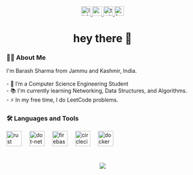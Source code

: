 <div align="center">
  <a href="https://www.linkedin.com/in/barash-sharma-321705153/">
    <img src="https://img.shields.io/static/v1?message=LinkedIn&logo=linkedin&label=&color=0077B5&logoColor=white&labelColor=&style=for-the-badge" height="25" alt="linkedin logo"  />
  </a>
  <a href="https://www.youtube.com/channel/UCrHETrTYgbsTLpaoC2hH54g">
    <img src="https://img.shields.io/static/v1?message=Youtube&logo=youtube&label=&color=FF0000&logoColor=white&labelColor=&style=for-the-badge" height="25" alt="youtube logo"  />
  </a>
  <a href="https://twitter.com/BarashSharma">
    <img src="https://img.shields.io/static/v1?message=Twitter&logo=twitter&label=&color=1DA1F2&logoColor=white&labelColor=&style=for-the-badge" height="25" alt="twitter logo"  />
  </a>
  <a href="https://leetcode.com/barash1311/">
    <img src="https://img.shields.io/static/v1?message=LeetCode&logo=leetcode&label=&color=FFA116&logoColor=white&labelColor=&style=for-the-badge" height="25" alt="LeetCode logo" />
  </a>
</div>

<h1 align="center">hey there 👋</h1>

<h3 align="left">👩‍💻 About Me</h3>

<p align="left">I'm Barash Sharma from Jammu and Kashmir, India.<br><br>- 🔭 I’m a Computer Science Engineering Student <br>- 📚 I'm currently learning Networking, Data Structures, and Algorithms.<br>- ⚡ In my free time, I do LeetCode problems.</p>

<h3 align="left">🛠 Languages and Tools</h3>

<div align="left">
  <img src="https://i.redd.it/31b2ii8hchi31.jpg" height="40" alt="rust logo"  />
  <img width="12" />
  <img src="https://logowik.com/content/uploads/images/visual-studio-code7642.jpg" height="40" alt="dot-net logo"  />
  <img width="12" />
  <img src="https://cdn.jsdelivr.net/gh/devicons/devicon/icons/firebase/firebase-plain-wordmark.svg" height="40" alt="firebase logo"  />
  <img width="12" />
  <img src="https://logos-world.net/wp-content/uploads/2022/07/Java-Logo.png" height="40" alt="circleci logo"  />
  <img width="12" />
  <img src="https://cdn.jsdelivr.net/gh/devicons/devicon/icons/docker/docker-plain-wordmark.svg" height="40" alt="docker logo"  />
</div>
<br clear="both">



###

<div align="center">
  <img src="https://visitor-badge.laobi.icu/badge?page_id=barash1311.barash1311&"  />
</div>

###
